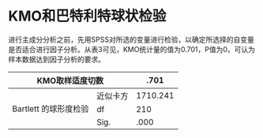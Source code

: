 # KMO和巴特利特球状检验

进行主成分分析之前，先用SPSS对所选的变量进行检验，以确定所选择的自变量是否适合进行因子分析。从表3可见，KMO统计量的值为0.701，P值为0，可认为样本数据达到因子分析的要求。

<table>
<thead>
  <tr>
    <th colspan="2">KMO取样适度切数</th>
    <th>.701</th>
  </tr>
</thead>
<tbody>
  <tr>
    <td rowspan="3">Bartlett 的球形度检验</td>
    <td>近似卡方</td>
    <td>1710.241</td>
  </tr>
  <tr>
    <td>df</td>
    <td>210</td>
  </tr>
  <tr>
    <td>Sig.</td>
    <td>.000</td>
  </tr>
</tbody>
</table>